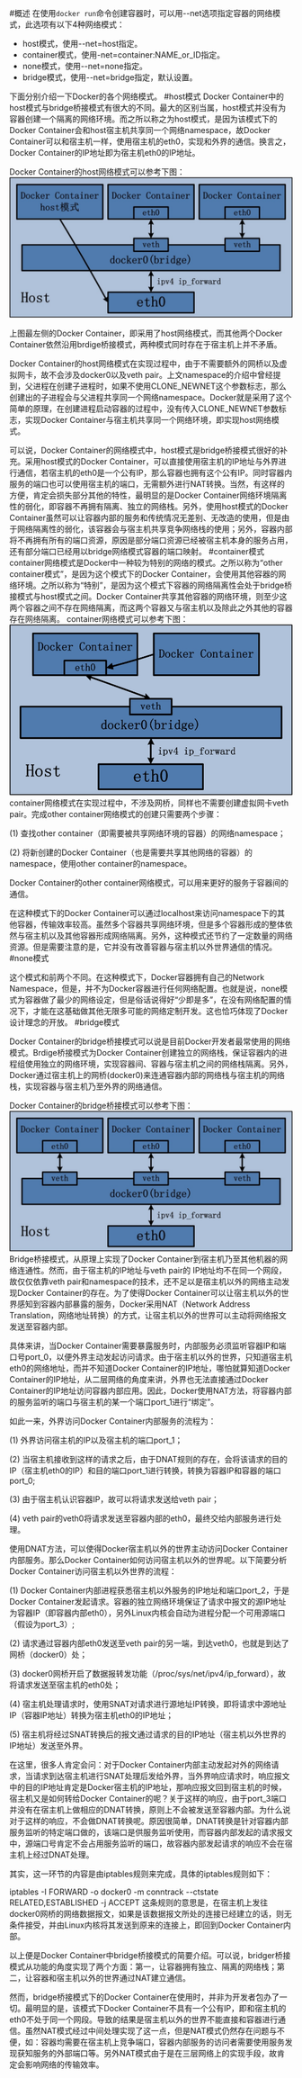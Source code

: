 #概述
  在使用`docker run`命令创建容器时，可以用--net选项指定容器的网络模式，此选项有以下4种网络模式：
+ host模式，使用--net=host指定。  
+ container模式，使用-net=container:NAME_or_ID指定。  
+ none模式，使用--net=none指定。  
+ bridge模式，使用--net=bridge指定，默认设置。  
 
下面分别介绍一下Docker的各个网络模式。
#host模式
Docker Container中的host模式与bridge桥接模式有很大的不同。最大的区别当属，host模式并没有为容器创建一个隔离的网络环境。而之所以称之为host模式，是因为该模式下的Docker Container会和host宿主机共享同一个网络namespace，故Docker Container可以和宿主机一样，使用宿主机的eth0，实现和外界的通信。换言之，Docker Container的IP地址即为宿主机eth0的IP地址。

Docker Container的host网络模式可以参考下图：
![主机模式](./images/container-host-mode.jpg "主机模式")

上图最左侧的Docker Container，即采用了host网络模式，而其他两个Docker Container依然沿用brdige桥接模式，两种模式同时存在于宿主机上并不矛盾。

Docker Container的host网络模式在实现过程中，由于不需要额外的网桥以及虚拟网卡，故不会涉及docker0以及veth pair。上文namespace的介绍中曾经提到，父进程在创建子进程时，如果不使用CLONE_NEWNET这个参数标志，那么创建出的子进程会与父进程共享同一个网络namespace。Docker就是采用了这个简单的原理，在创建进程启动容器的过程中，没有传入CLONE_NEWNET参数标志，实现Docker Container与宿主机共享同一个网络环境，即实现host网络模式。

可以说，Docker Container的网络模式中，host模式是bridge桥接模式很好的补充。采用host模式的Docker Container，可以直接使用宿主机的IP地址与外界进行通信，若宿主机的eth0是一个公有IP，那么容器也拥有这个公有IP。同时容器内服务的端口也可以使用宿主机的端口，无需额外进行NAT转换。当然，有这样的方便，肯定会损失部分其他的特性，最明显的是Docker Container网络环境隔离性的弱化，即容器不再拥有隔离、独立的网络栈。另外，使用host模式的Docker Container虽然可以让容器内部的服务和传统情况无差别、无改造的使用，但是由于网络隔离性的弱化，该容器会与宿主机共享竞争网络栈的使用；另外，容器内部将不再拥有所有的端口资源，原因是部分端口资源已经被宿主机本身的服务占用，还有部分端口已经用以bridge网络模式容器的端口映射。
#container模式
container网络模式是Docker中一种较为特别的网络的模式。之所以称为“other container模式”，是因为这个模式下的Docker Container，会使用其他容器的网络环境。之所以称为“特别”，是因为这个模式下容器的网络隔离性会处于bridge桥接模式与host模式之间。Docker Container共享其他容器的网络环境，则至少这两个容器之间不存在网络隔离，而这两个容器又与宿主机以及除此之外其他的容器存在网络隔离。
container网络模式可以参考下图：
![container模式](./images/container-container-mode.jpg "container模式")
container网络模式在实现过程中，不涉及网桥，同样也不需要创建虚拟网卡veth pair。完成other container网络模式的创建只需要两个步骤：

(1) 查找other container（即需要被共享网络环境的容器）的网络namespace；

(2) 将新创建的Docker Container（也是需要共享其他网络的容器）的namespace，使用other container的namespace。

Docker Container的other container网络模式，可以用来更好的服务于容器间的通信。

在这种模式下的Docker Container可以通过localhost来访问namespace下的其他容器，传输效率较高。虽然多个容器共享网络环境，但是多个容器形成的整体依然与宿主机以及其他容器形成网络隔离。另外，这种模式还节约了一定数量的网络资源。但是需要注意的是，它并没有改善容器与宿主机以外世界通信的情况。
#none模式

这个模式和前两个不同。在这种模式下，Docker容器拥有自己的Network Namespace，但是，并不为Docker容器进行任何网络配置。也就是说，none模式为容器做了最少的网络设定，但是俗话说得好“少即是多”，在没有网络配置的情况下，才能在这基础做其他无限多可能的网络定制开发。这也恰巧体现了Docker设计理念的开放。
#bridge模式

Docker Container的bridge桥接模式可以说是目前Docker开发者最常使用的网络模式。Brdige桥接模式为Docker Container创建独立的网络栈，保证容器内的进程组使用独立的网络环境，实现容器间、容器与宿主机之间的网络栈隔离。另外，Docker通过宿主机上的网桥(docker0)来连通容器内部的网络栈与宿主机的网络栈，实现容器与宿主机乃至外界的网络通信。

Docker Container的bridge桥接模式可以参考下图：
![桥接模式](./images/container-bridge-mode.jpg "桥接模式")
Bridge桥接模式，从原理上实现了Docker Container到宿主机乃至其他机器的网络连通性。然而，由于宿主机的IP地址与veth pair的 IP地址均不在同一个网段，故仅仅依靠veth pair和namespace的技术，还不足以是宿主机以外的网络主动发现Docker Container的存在。为了使得Docker Container可以让宿主机以外的世界感知到容器内部暴露的服务，Docker采用NAT（Network Address Translation，网络地址转换）的方式，让宿主机以外的世界可以主动将网络报文发送至容器内部。

具体来讲，当Docker Container需要暴露服务时，内部服务必须监听容器IP和端口号port_0，以便外界主动发起访问请求。由于宿主机以外的世界，只知道宿主机eth0的网络地址，而并不知道Docker Container的IP地址，哪怕就算知道Docker Container的IP地址，从二层网络的角度来讲，外界也无法直接通过Docker Container的IP地址访问容器内部应用。因此，Docker使用NAT方法，将容器内部的服务监听的端口与宿主机的某一个端口port_1进行“绑定”。

如此一来，外界访问Docker Container内部服务的流程为：

(1) 外界访问宿主机的IP以及宿主机的端口port_1；

(2) 当宿主机接收到这样的请求之后，由于DNAT规则的存在，会将该请求的目的IP（宿主机eth0的IP）和目的端口port_1进行转换，转换为容器IP和容器的端口port_0;

(3) 由于宿主机认识容器IP，故可以将请求发送给veth pair；

(4) veth pair的veth0将请求发送至容器内部的eth0，最终交给内部服务进行处理。

使用DNAT方法，可以使得Docker宿主机以外的世界主动访问Docker Container内部服务。那么Docker Container如何访问宿主机以外的世界呢。以下简要分析Docker Container访问宿主机以外世界的流程：

(1) Docker Container内部进程获悉宿主机以外服务的IP地址和端口port_2，于是Docker Container发起请求。容器的独立网络环境保证了请求中报文的源IP地址为容器IP（即容器内部eth0），另外Linux内核会自动为进程分配一个可用源端口（假设为port_3）;

(2) 请求通过容器内部eth0发送至veth pair的另一端，到达veth0，也就是到达了网桥（docker0）处；

(3) docker0网桥开启了数据报转发功能（/proc/sys/net/ipv4/ip_forward），故将请求发送至宿主机的eth0处；

(4) 宿主机处理请求时，使用SNAT对请求进行源地址IP转换，即将请求中源地址IP（容器IP地址）转换为宿主机eth0的IP地址；

(5) 宿主机将经过SNAT转换后的报文通过请求的目的IP地址（宿主机以外世界的IP地址）发送至外界。

在这里，很多人肯定会问：对于Docker Container内部主动发起对外的网络请求，当请求到达宿主机进行SNAT处理后发给外界，当外界响应请求时，响应报文中的目的IP地址肯定是Docker宿主机的IP地址，那响应报文回到宿主机的时候，宿主机又是如何转给Docker Container的呢？关于这样的响应，由于port_3端口并没有在宿主机上做相应的DNAT转换，原则上不会被发送至容器内部。为什么说对于这样的响应，不会做DNAT转换呢。原因很简单，DNAT转换是针对容器内部服务监听的特定端口做的，该端口是供服务监听使用，而容器内部发起的请求报文中，源端口号肯定不会占用服务监听的端口，故容器内部发起请求的响应不会在宿主机上经过DNAT处理。

其实，这一环节的内容是由iptables规则来完成，具体的iptables规则如下：

iptables -I FORWARD -o docker0 -m conntrack --ctstate RELATED,ESTABLISHED -j ACCEPT
这条规则的意思是，在宿主机上发往docker0网桥的网络数据报文，如果是该数据报文所处的连接已经建立的话，则无条件接受，并由Linux内核将其发送到原来的连接上，即回到Docker Container内部。

以上便是Docker Container中bridge桥接模式的简要介绍。可以说，bridger桥接模式从功能的角度实现了两个方面：第一，让容器拥有独立、隔离的网络栈；第二，让容器和宿主机以外的世界通过NAT建立通信。

然而，bridge桥接模式下的Docker Container在使用时，并非为开发者包办了一切。最明显的是，该模式下Docker Container不具有一个公有IP，即和宿主机的eth0不处于同一个网段。导致的结果是宿主机以外的世界不能直接和容器进行通信。虽然NAT模式经过中间处理实现了这一点，但是NAT模式仍然存在问题与不便，如：容器均需要在宿主机上竞争端口，容器内部服务的访问者需要使用服务发现获知服务的外部端口等。另外NAT模式由于是在三层网络上的实现手段，故肯定会影响网络的传输效率。